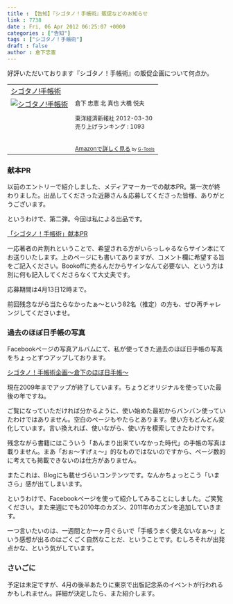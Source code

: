 ```yaml
---
title : 【告知】『シゴタノ！手帳術』販促などのお知らせ
link : 7738
date : Fri, 06 Apr 2012 06:25:07 +0000
categories : ["告知"]
tags : ["シゴタノ！手帳術"]
draft : false
author : 倉下忠憲
---
```


好評いただいております『シゴタノ！手帳術』の販促企画について何点か。

<table  border="0" cellpadding="5"><tr><td colspan="2"><a href="http://www.amazon.co.jp/%E3%82%B7%E3%82%B4%E3%82%BF%E3%83%8E-%E6%89%8B%E5%B8%B3%E8%A1%93-%E5%80%89%E4%B8%8B-%E5%BF%A0%E6%86%B2/dp/4492044574%3FSubscriptionId%3D15SMZCTB9V8NGR2TW082%26tag%3Drashita1000-22%26linkCode%3Dxm2%26camp%3D2025%26creative%3D165953%26creativeASIN%3D4492044574" target="_blank">シゴタノ!手帳術</a><img src="http://www.assoc-amazon.jp/e/ir?t=rashita1000-22&l=ur2&o=9" width="1" height="1" style="border: none;" alt="" /></td></tr><tr><td valign="top"><a href="http://www.amazon.co.jp/%E3%82%B7%E3%82%B4%E3%82%BF%E3%83%8E-%E6%89%8B%E5%B8%B3%E8%A1%93-%E5%80%89%E4%B8%8B-%E5%BF%A0%E6%86%B2/dp/4492044574%3FSubscriptionId%3D15SMZCTB9V8NGR2TW082%26tag%3Drashita1000-22%26linkCode%3Dxm2%26camp%3D2025%26creative%3D165953%26creativeASIN%3D4492044574" target="_blank"><img src="http://ecx.images-amazon.com/images/I/51WvT0LmqEL._SL160_.jpg" border="0" alt="シゴタノ!手帳術" /></a></td><td valign="top"><font size="-1">倉下 忠憲 北 真也 大橋 悦夫 <br /><br />東洋経済新報社  2012-03-30<br />売り上げランキング : 1093<br /><br /><br /><a href="http://www.amazon.co.jp/%E3%82%B7%E3%82%B4%E3%82%BF%E3%83%8E-%E6%89%8B%E5%B8%B3%E8%A1%93-%E5%80%89%E4%B8%8B-%E5%BF%A0%E6%86%B2/dp/4492044574%3FSubscriptionId%3D15SMZCTB9V8NGR2TW082%26tag%3Drashita1000-22%26linkCode%3Dxm2%26camp%3D2025%26creative%3D165953%26creativeASIN%3D4492044574" target="_blank">Amazonで詳しく見る</a></font><font size="-2"> by <a href="http://www.goodpic.com/mt/aws/index.html" >G-Tools</a></font></td></tr></table>

<h3>献本PR</h3>
以前のエントリーで紹介しました、メディアマーカーでの献本PR。第一次が終わりました。出品してくださった近藤さん＆応募してくださった皆様、ありがとうございます。

というわけで、第二弾。今回は私による出品です。

<a href="http://mediamarker.net/adbook/list317">「シゴタノ！手帳術」献本PR</a>

一応著者の片割れということで、希望される方がいらっしゃるならサイン本にてお送りいたします。上のページにも書いてありますが、コメント欄に希望する旨をご記入ください。Bookoffに売るんだからサインなんて必要ない、という方は別に何も記入してくださらなくて大丈夫です。

応募期間は4月13日12時まで。

前回残念ながら当たらなかったぁ〜という82名（推定）の方も、ぜひ再チャレンジしてくださいませ。

<h3>過去のほぼ日手帳の写真</h3>
Facebookページの写真アルバムにて、私が使ってきた過去のほぼ日手帳の写真をちょっとずつアップしております。

<a href="http://www.facebook.com/media/set/?set=a.352384228145837.97310.100366706680925&amp;type=1">シゴタノ！手帳術企画〜倉下のほぼ日手帳〜</a>

現在2009年までアップが終了しています。ちょうどオリジナルを使っていた最後の年ですね。

ご覧になっていただければ分かるように、使い始めた最初からバンバン使っていたわけではありません。空白のページもやたらとあります。使い方もどんどん変化しています。言い換えれば、使いながら、使い方を模索してきたわけです。

残念ながら書籍にはこういう「あんまり出来ていなかった時代」の手帳の写真は載りません。まあ「おぉ〜すげぇ〜」的なものではないのですから、ページ数的に考えても掲載できないのは仕方がありません。

またこれは、Blogにも載せづらいコンテンツです。なんかちょっとこう「いまさら」感が出てしまいます。

というわけで、Facebookページを使って紹介してみることにしました。ご笑覧ください。また来週にでも2010年のカズン、2011年のカズンを追加していきます。

一つ言いたいのは、一週間とか一ヶ月ぐらいで「手帳うまく使えないなぁ〜」という感想が出るのはごくごく自然なことだ、ということです。むしろそれが出発点かな、という気がしています。

<h3>さいごに</h3>
予定は未定ですが、4月の後半あたりに東京で出版記念系のイベントが行われるかもしれません。詳細が決定したら、また紹介します。
